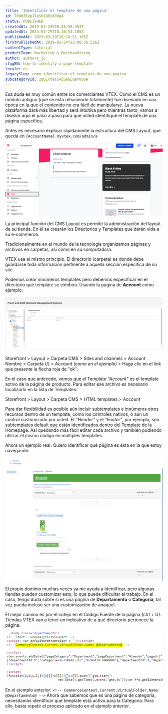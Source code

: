 ```yaml
---
title: 'Identificar el template de una página'
id: 78Qm35VpIIeS0iQ0ik0Og4
status: PUBLISHED
createdAt: 2019-01-24T20:45:50.453Z
updatedAt: 2023-03-29T18:10:51.105Z
publishedAt: 2023-03-29T18:10:51.105Z
firstPublishedAt: 2019-01-24T22:08:36.556Z
contentType: tutorial
productTeam: Marketing & Merchandising
author: authors_35
slugEN: how-to-identify-a-page-template
locale: es
legacySlug: como-identificar-el-template-de-una-pagina
subcategoryId: 2g6LxtasS4iSeGEqeYUuGW
---
```


Esa duda es muy común entre los comerciantes VTEX. Como el CMS es un módulo antiguo (que se está rehaciendo totalmente) fue diseñado en una época en la que el contenido no era fácil de manipularse. La nueva plataforma dará más libertad y será intuitiva pero mientras tanto, vamos a diseñar aquí el paso a paso para que usted identifique el template de una página específica.

Antes es necesario explicar rápidamente la estructura del CMS Layout, que queda en `{AccountName}.myvtex.com/admin/a`

![cms_newadmin ES](https://raw.githubusercontent.com/vtexdocs/help-center-content/refs/heads/main/docs/es/tutorials/Storefront/Layout/como-identificar-el-template-de-una-pagina_1.png)

La principal función del CMS Layout es permitir la administración del layout de su tienda. En él se crearán los Directorios y Templates que darán vida a su e-commerce.

Tradicionalmente en el mundo de la tecnología organizamos páginas y archivos en carpetas, así como en su computadora.

VTEX usa el mismo principio. El directorio (carpeta) es donde debe guardarse toda información pertinente a aquella sección específica de su site.

Podemos crear innúmeros templates pero debemos especificar en el directorio qué template se exhibirá. Usando la página de __Account__ como ejemplo:

![cms-template-pagina ES](https://raw.githubusercontent.com/vtexdocs/help-center-content/refs/heads/main/docs/es/tutorials/Storefront/Layout/como-identificar-el-template-de-una-pagina_2.png) 

Storefront > Layout > Carpeta CMS > Sites and channels > Account Nombre > Carpeta (/) > Account *(como en el ejemplo)* > Haga clic en el link que presente la flecha roja de "ok".

En el caso que antecede, vemos que el Template *"Account"* es el template activo de la página de producto. Para editar ese archivo es necesario localizarlo en la lista de Templates:

Storefront > Layout > Carpeta CMS > HTML templates > *Account*

Para dar flexibilidad es posible aún incluir subtemplates e innúmeros otros recursos dentro de un template, como los controles nativos, o aún un control customizado por usted. El *"Header"* y el *"Footer"*, por ejemplo, son subtemplates default que están identificados dentro del Template de la Homepage. Así quedando más fácil editar cada archivo y también pudiendo utilizar el mismo código en múltiples templates.

Ahora un ejemplo real. Quiero identificar qué página es ésta en la que estoy navegando:

![pagina-loja ES](https://raw.githubusercontent.com/vtexdocs/help-center-content/refs/heads/main/docs/es/tutorials/Storefront/Layout/como-identificar-el-template-de-una-pagina_3.png)

El propio dominio muchas veces ya me ayuda a identificar, pero algunas tiendas pueden customizar esto, lo que puede dificultar el trabajo. En el caso, tengo duda sobre si es una página de __Departamento__ o __Categoría__, tal vez pueda incluso ser una customización de anaquel.

El mejor camino es por el cotejo en el Código Fuente de la página (ctrl + U). Tiendas VTEX van a tener un indicativo de a qué directorio pertenece la página.

![exemplo-codigo-template-loja ES](https://raw.githubusercontent.com/vtexdocs/help-center-content/refs/heads/main/docs/es/tutorials/Storefront/Layout/como-identificar-el-template-de-una-pagina_4.png)

En el ejemplo anterior: `<!-- CommerceContext.Current.VirtualFolder.Name: @Departamento@ -->`
Ahora que sabemos que es una página de categoría, necesitamos identificar qué template está activo para la Categoría. Para ello, basta repetir el proceso aplicado en el ejemplo anterior.
